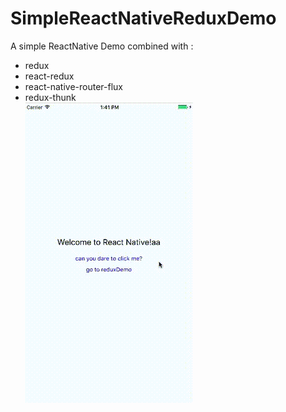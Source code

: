 # SimpleReactNativeReduxDemo
A simple ReactNative Demo combined with :
* redux
* react-redux
* react-native-router-flux
* redux-thunk <br>
![gif](./gifDemo/ReactNativeReduxDemo.gif)

